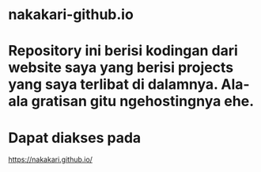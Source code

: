# nakakari-github.io
Repository ini berisi kodingan dari website saya yang berisi projects yang saya terlibat di dalamnya. Ala-ala gratisan gitu ngehostingnya ehe.
======================================================
Dapat diakses pada
===============
https://nakakari.github.io/
